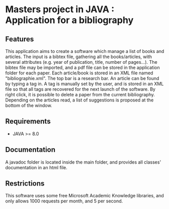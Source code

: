 Masters project in JAVA : Application for a bibliography
========================================================

## Features
This application aims to create a software which manage a list of books and articles.
The input is a bibtex file, gathering all the books/articles, with several attributes (e.g. year of publication, title, number of pages...).
The bibtex file may be imported, and a pdf file can be stored in the application folder for each paper.
Each article/book is stored in an XML file named "bibliographie.xml".
The top bar is a research bar. An article can be found by typing a tag in. A tag is manually set by the user, and is stored in an XML file so that all tags are recovered for the next launch of the software.
By right click, it is possible to delete a paper from the current bibliography.
Depending on the articles read, a list of suggestions is proposed at the bottom of the window.


## Requirements

- JAVA >= 8.0

## Documentation

A javadoc folder is located inside the main folder, and provides all classes' documentation in an html file.

## Restrictions

This software uses some free Microsoft Academic Knowledge libraries, and only allows 1000 requests per month, and 5 per second.


